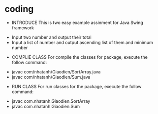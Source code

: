 # coding
* INTRODUCE
This is two easy example assinment for Java Swing framework
+ Input two number and output their total
+ Input a list of number and output ascending list of them and minimum number

* COMPLIE CLASS
For compile the classes for package, execute the follow command:
+ javac com/nhatanh/Giaodien/SortArray.java
+ javac com/nhatanh/Giaodien/Sum.java

* RUN CLASS
For run classes for the package, execute the follow command:
+ javac com.nhatanh.Giaodien.SortArray
+ javac com.nhatanh.Giaodien.Sum
